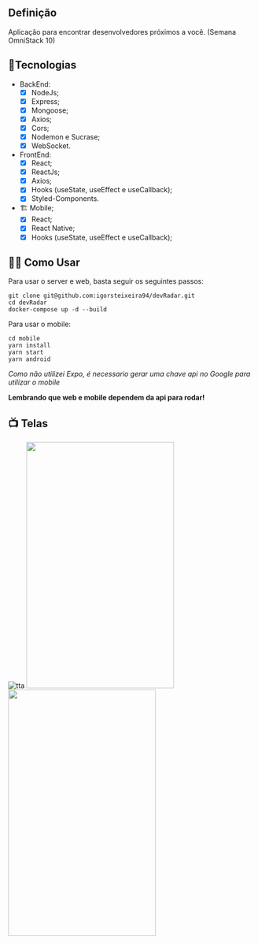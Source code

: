 ## Definição

Aplicação para encontrar desenvolvedores próximos a você.  (Semana OmniStack 10)

## 🚀️Tecnologias


- BackEnd:
  - [x] NodeJs;
  - [x] Express;
  - [x] Mongoose;
  - [x] Axios;
  - [x] Cors;
  - [x] Nodemon e Sucrase;
  - [x] WebSocket.
  
- FrontEnd:
  - [x] React;
  - [x] ReactJs;
  - [x] Axios;
  - [x] Hooks (useState, useEffect e useCallback);
  - [x] Styled-Components.
- 🏗️ Mobile;
  - [x] React;
  - [x] React Native;
  - [x] Hooks (useState, useEffect e useCallback);

## 👨‍💻️ Como Usar

Para usar o server e web, basta seguir os seguintes passos: 

```shell
git clone git@github.com:igorsteixeira94/devRadar.git
cd devRadar
docker-compose up -d --build
```
Para usar o mobile:
```shell
cd mobile
yarn install
yarn start
yarn android
```
*Como não utilizei Expo, é necessario gerar uma chave api no Google para utilizar o mobile*

**Lembrando que web e mobile dependem da api para rodar!**

## 📺 Telas 

![tta](https://user-images.githubusercontent.com/47749249/83696337-96cdb400-a5d2-11ea-8d15-c90f06650825.png)
<img src="https://user-images.githubusercontent.com/47749249/84086736-f35c1500-a9be-11ea-8ba6-38c91b66cc06.jpeg" height="500" width="300"/>
<img src="https://user-images.githubusercontent.com/47749249/84086738-f48d4200-a9be-11ea-981e-2a8ad25da44b.jpeg" height="500" width="300"/>
